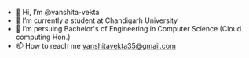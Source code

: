 - 👋 Hi, I’m @vanshita-vekta
- 🌱 I’m currently a student at Chandigarh University
- 👀 I’m persuing Bachelor's of Engineering in Computer Science (Cloud computing Hon.)
- 📫 How to reach me vanshitavekta35@gmail.com

<!---
vanshita-vekta/vanshita-vekta is a ✨ special ✨ repository because its `README.md` (this file) appears on your GitHub profile.
You can click the Preview link to take a look at your changes.
--->
